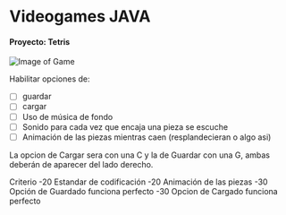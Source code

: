 # Videogames JAVA   
#### Proyecto: Tetris


![Image of Game](https://dl.dropboxusercontent.com/u/39165599/Github%20Projects/Tetris.png)

Habilitar opciones de:
- [ ] guardar
- [ ] cargar
- [ ] Uso de música de fondo
- [ ] Sonido para cada vez que encaja una pieza se escuche
- [ ] Animación de las piezas mientras caen (resplandecieran o algo asi)

La opcion de Cargar sera con una C y la de Guardar con una G, ambas deberán de aparecer del lado derecho.



Criterio
-20   Estandar de codificación
-20   Animación de las piezas
-30  Opción de Guardado funciona perfecto
-30  Opcion de Cargado funciona perfecto
